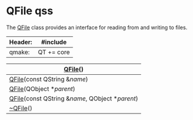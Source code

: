 # QFile qss

The [QFile](qfile.html) class provides an interface for reading from and writing to files.

| Header: | #include <QFile> |
| ------- | ---------------- |
| qmake:  | QT += core       |

| [QFile](qfile.html#QFile)()                                  |
| ------------------------------------------------------------ |
| [QFile](qfile.html#QFile-1)(const QString &*name*)           |
| [QFile](qfile.html#QFile-2)(QObject **parent*)               |
| [QFile](qfile.html#QFile-3)(const QString &*name*, QObject **parent*) |
| [~QFile](qfile.html#dtor.QFile)()                            |

